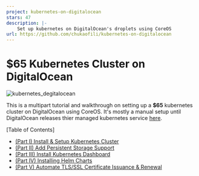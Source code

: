 ```yaml
---
project: kubernetes-on-digitalocean
stars: 47
description: |-
    Set up kubernetes on DigitalOcean's droplets using CoreOS
url: https://github.com/chukaofili/kubernetes-on-digitalocean
---
```


# $65 Kubernetes Cluster on DigitalOcean

![kubernetes_degitalocean](./assets/kubernetes_digitalocean-compressor.jpg)

This is a multipart tutorial and walkthrough on setting up a **$65** kubernetes cluster on DigitalOcean using CoreOS. It's mostly a manual setup until DigitalOcean releases thier managed kubernetes service [here](https://www.digitalocean.com/products/kubernetes/).

[Table of Contents]
  * [(Part I) Install & Setup Kubernetes Cluster](./Part-I.md)
  * [(Part II) Add Persistent Storage Support](./Part-II.md)
  * [(Part III) Install Kubernetes Dashboard](./Part-III.md)
  * [(Part IV) Installing Helm Charts](./Part-IV.md)
  * [(Part V) Automate TLS/SSL Certificate Issuance & Renewal](./Part-V.md)


